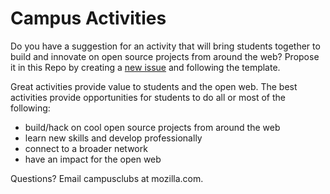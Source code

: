 # Campus Activities

Do you have a suggestion for an activity that will bring students together to build and innovate on open source projects from around the web? Propose it in this Repo by creating a <a href="https://github.com/mozilla/Campus-Activities/issues/new">new issue</a> and following the template. 

Great activities provide value to students and the open web. The best activities provide opportunities for students to do all or most of the following: 
* build/hack on cool open source projects from around the web
* learn new skills and develop professionally
* connect to a broader network 
* have an impact for the open web

Questions? Email campusclubs at mozilla.com. 
